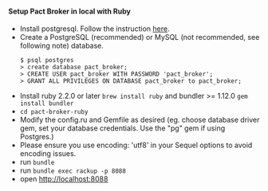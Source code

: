 #### Setup Pact Broker in local with Ruby

- Install postgresql. Follow the instruction [here](https://github.com/DiUS/pact_broker-docker/blob/master/POSTGRESQL.md#installation-of-non-docker-postgresql).
- Create a PostgreSQL (recommended) or MySQL (not recommended, see following note) database.
    ```
    $ psql postgres
    > create database pact_broker;
    > CREATE USER pact_broker WITH PASSWORD 'pact_broker';
    > GRANT ALL PRIVILEGES ON DATABASE pact_broker to pact_broker;
    ```
- Install ruby 2.2.0 or later `brew install ruby` and bundler >= 1.12.0 `gem install bundler`
- `cd pact-broker-ruby`
- Modify the config.ru and Gemfile as desired (eg. choose database driver gem, set your database credentials. Use the "pg" gem if using Postgres.)
- Please ensure you use encoding: 'utf8' in your Sequel options to avoid encoding issues.
- run `bundle`
- run `bundle exec rackup -p 8088`
- open [http://localhost:8088](http://localhost:8088)